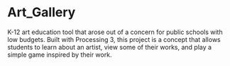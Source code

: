 # Art_Gallery
K-12 art education tool that arose out of a concern for public schools with low budgets. Built with Processing 3, this project is a concept that allows students to learn about an artist, view some of their works, and play a simple game inspired by their work. 
